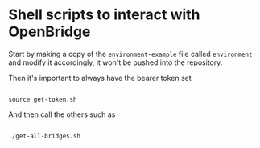 # Shell scripts to interact with OpenBridge

Start by making a copy of the `environment-example` file called `environment` and modify it accordingly, it won't be pushed into the repository.

Then it's important to always have the bearer token set 

```shell

source get-token.sh

```

And then call the others such as 


```shell

./get-all-bridges.sh

```